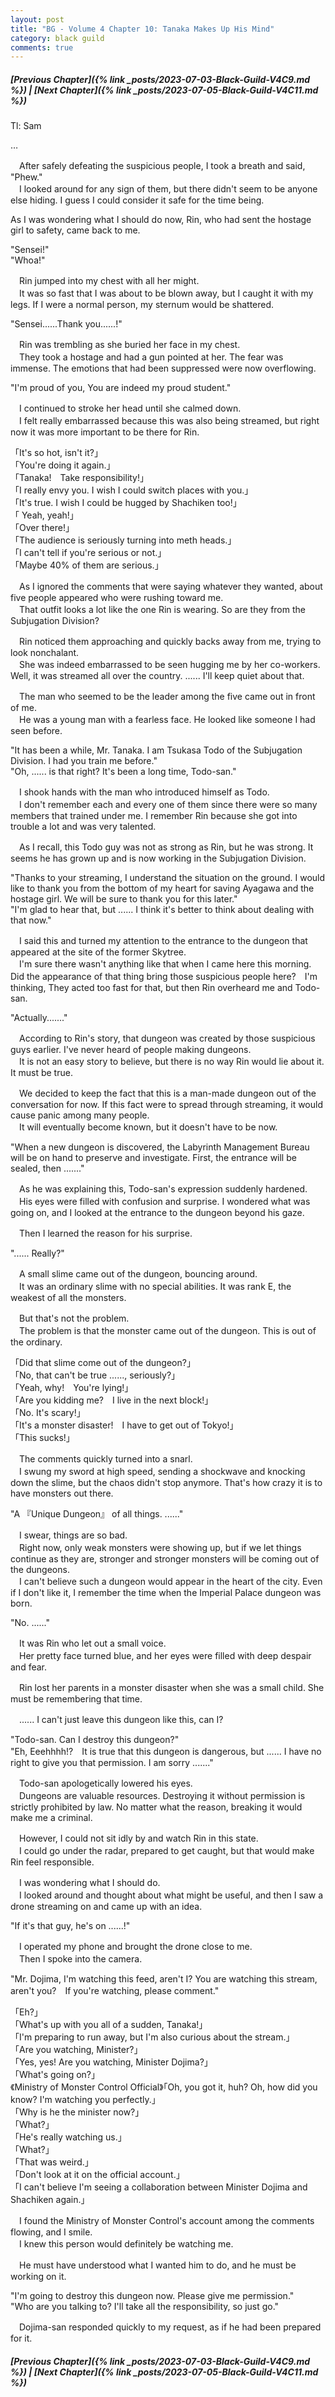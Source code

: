 ```yaml
---
layout: post
title: "BG - Volume 4 Chapter 10: Tanaka Makes Up His Mind"
category: black guild
comments: true
---
```


##### [Previous Chapter]({% link _posts/2023-07-03-Black-Guild-V4C9.md %}) \| [Next Chapter]({% link _posts/2023-07-05-Black-Guild-V4C11.md %})




Tl: Sam

…


　After safely defeating the suspicious people, I took a breath and said, "Phew."    
　I looked around for any sign of them, but there didn't seem to be anyone else hiding. I guess I could consider it safe for the time being.	 

As I was wondering what I should do now, Rin, who had sent the hostage girl to safety, came back to me.

<!--more-->
"Sensei!"\
"Whoa!"

　Rin jumped into my chest with all her might.       
　It was so fast that I was about to be blown away, but I caught it with my legs. If I were a normal person, my sternum would be shattered.

"Sensei......Thank you......!"	 

　Rin was trembling as she buried her face in my chest.\
　They took a hostage and had a gun pointed at her. The fear was immense. The emotions that had been suppressed were now overflowing.

"I'm proud of you, You are indeed my proud student."

　I continued to stroke her head until she calmed down.\
　I felt really embarrassed because this was also being streamed, but right now it was more important to be there for Rin.

「It's so hot, isn't it?」\
「You're doing it again.」\
「Tanaka!　Take responsibility!」\
「I really envy you. I wish I could switch places with you.」\
「It's true. I wish I could be hugged by Shachiken too!」\
「 Yeah, yeah!」\
「Over there!」\
「The audience is seriously turning into meth heads.」\
「I can't tell if you're serious or not.」\
「Maybe 40% of them are serious.」

　As I ignored the comments that were saying whatever they wanted, about five people appeared who were rushing toward me.\
　That outfit looks a lot like the one Rin is wearing. So are they from the Subjugation Division?

　Rin noticed them approaching and quickly backs away from me, trying to look nonchalant.\
　She was indeed embarrassed to be seen hugging me by her co-workers. Well, it was streamed all over the country. ...... I'll keep quiet about that.

　The man who seemed to be the leader among the five came out in front of me.\
　He was a young man with a fearless face. He looked like someone I had seen before.

"It has been a while, Mr. Tanaka. I am Tsukasa Todo of the Subjugation Division. I had you train me before."\
"Oh, ...... is that right? It's been a long time, Todo-san."

　I shook hands with the man who introduced himself as Todo.\
　I don't remember each and every one of them since there were so many members that trained under me. I remember Rin because she got into trouble a lot and was very talented.

　As I recall, this Todo guy was not as strong as Rin, but he was strong. It seems he has grown up and is now working in the Subjugation Division.

"Thanks to your streaming, I understand the situation on the ground. I would like to thank you from the bottom of my heart for saving Ayagawa and the hostage girl. We will be sure to thank you for this later."\
"I'm glad to hear that, but ...... I think it's better to think about dealing with that  now."

　I said this and turned my attention to the entrance to the dungeon that appeared at the site of the former Skytree.\
　I'm sure there wasn't anything like that when I came here this morning. Did the appearance of that thing bring those suspicious people here?　I'm thinking, They acted too fast for that, but then Rin overheard me and Todo-san.

"Actually......." 	 

　According to Rin's story, that dungeon was created by those suspicious guys earlier. I've never heard of people making dungeons.\
　It is not an easy story to believe, but there is no way Rin would lie about it. It must be true.

　We decided to keep the fact that this is a man-made dungeon out of the conversation for now. If this fact were to spread through streaming, it would cause panic among many people.\
　It will eventually become known, but it doesn't have to be now.

"When a new dungeon is discovered, the Labyrinth Management Bureau will be on hand to preserve and investigate. First, the entrance will be sealed, then ......."

　As he was explaining this, Todo-san's expression suddenly hardened.\
　His eyes were filled with confusion and surprise. I wondered what was going on, and I looked at the entrance to the dungeon beyond his gaze. 	 

　Then I learned the reason for his surprise. 	

"...... Really?" 	 

　A small slime came out of the dungeon, bouncing around.\
　It was an ordinary slime with no special abilities. It was rank E, the weakest of all the monsters.

　But that's not the problem.\
　The problem is that the monster came out of the dungeon. This is out of the ordinary.	 

「Did that slime come out of the dungeon?」\
「No, that can't be true ......, seriously?」\
「Yeah, why!　You're lying!」\
「Are you kidding me?　I live in the next block!」\
「No. It's scary!」\
「It's a monster disaster!　I have to get out of Tokyo!」\
「This sucks!」

　The comments quickly turned into a snarl.\
　I swung my sword at high speed, sending a shockwave and knocking down the slime, but the chaos didn't stop anymore. That's how crazy it is to have monsters out there.

"A 『Unique Dungeon』 of all things. ......"

　I swear, things are so bad.\
　Right now, only weak monsters were showing up, but if we let things continue as they are, stronger and stronger monsters will be coming out of the dungeons.\
　I can't believe such a dungeon would appear in the heart of the city. Even if I don't like it, I remember the time when the Imperial Palace dungeon was born.

"No. ......"	 

　It was Rin who let out a small voice.\
　Her pretty face turned blue, and her eyes were filled with deep despair and fear.	 

　Rin lost her parents in a monster disaster when she was a small child. She must be remembering that time.	 

　...... I can't just leave this dungeon like this, can I?

"Todo-san. Can I destroy this dungeon?"\
"Eh, Eeehhhh!?　It is true that this dungeon is dangerous, but ...... I have no right to give you that permission. I am sorry ......."

　Todo-san apologetically lowered his eyes.\
　Dungeons are valuable resources. Destroying it without permission is strictly prohibited by law. No matter what the reason, breaking it would make me a criminal.

　However, I could not sit idly by and watch Rin in this state.\
　I could go under the radar, prepared to get caught, but that would make Rin feel responsible.

　I was wondering what I should do.\
　I looked around and thought about what might be useful, and then I saw a drone streaming on and came up with an idea.	 

"If it's that guy, he's on ......!"    

　I operated my phone and brought the drone close to me.  
　Then I spoke into the camera.  	 

"Mr. Dojima, I'm watching this feed, aren't I? You are watching this stream, aren't you?　If you're watching, please comment."	 

「Eh?」   
「What's up with you all of a sudden, Tanaka!」   
「I'm preparing to run away, but I'm also curious about the stream.」   
「Are you watching, Minister?」   
「Yes, yes! Are you watching, Minister Dojima?」   
「What's going on?」   
《Ministry of Monster Control Official》「Oh, you got it, huh? Oh, how did you know? I'm watching you perfectly.」   
「Why is he the minister now?」   
「What?」   
「He's really watching us.」   
「What?」   
「That was weird.」   
「Don't look at it on the official account.」   
「I can't believe I'm seeing a collaboration between Minister Dojima and Shachiken again.」   

　I found the Ministry of Monster Control's account among the comments flowing, and I smile.   
　I knew this person would definitely be watching me.    

　He must have understood what I wanted him to do, and he must be working on it.	 

"I'm going to destroy this dungeon now. Please give me permission."    
"Who are you talking to? I'll take all the responsibility, so just go."	 

　Dojima-san responded quickly to my request, as if he had been prepared for it.	 






##### [Previous Chapter]({% link _posts/2023-07-03-Black-Guild-V4C9.md %}) \| [Next Chapter]({% link _posts/2023-07-05-Black-Guild-V4C11.md %})